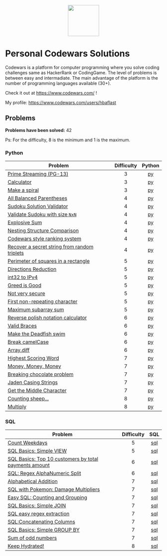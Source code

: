 <p align="center">
    <a href="https://www.codewars.com/">
        <img height=100 src="https://www.qualified.io/shared/images/codewars-black-large-24a9d355.png">
    </a>
</p>

# Personal Codewars Solutions

Codewars is a platform for computer programming where you solve coding challenges same as HackerRank or CodingGame.
The level of problems is between easy and intermadiate.
The main advantage of the platform is the number of programming languages available (30+).

Check it out at https://www.codewars.com/ !

My profile: https://www.codewars.com/users/hbaflast

## Problems
**Problems have been solved:** 42

Ps: For the difficulty, 8 is the minimum and 1 is the maximum.

### Python

| Problem | Difficulty | Python |
|---------|:----------:|:------:|
| [Prime Streaming (PG-13)](https://www.codewars.com/kata/5519a584a73e70fa570005f5) | 3 | [py](Prime%20Streaming%20(PG-13)/solution.py) |
| [Calculator](https://www.codewars.com/kata/5235c913397cbf2508000048) | 3 | [py](Calculator/solution.py) |
| [Make a spiral](https://www.codewars.com/kata/534e01fbbb17187c7e0000c6) | 3 | [py](Make%20a%20spiral/solution.py) |
| [All Balanced Parentheses](https://www.codewars.com/kata/5426d7a2c2c7784365000783) | 4 | [py](All%20Balanced%20Parentheses/solution.py) |
| [Sudoku Solution Validator](https://www.codewars.com/kata/529bf0e9bdf7657179000008) | 4 | [py](Sudoku%20Solution%20Validator/solution.py) |
| [Validate Sudoku with size `NxN`](https://www.codewars.com/kata/540afbe2dc9f615d5e000425) | 4 | [py](Validate%20Sudoku%20with%20size%20`NxN`/solution.py) |
| [Explosive Sum](https://www.codewars.com/kata/52ec24228a515e620b0005ef) | 4 | [py](Explosive%20Sum/solution.py) |
| [Nesting Structure Comparison](https://www.codewars.com/kata/520446778469526ec0000001) | 4 | [py](Nesting%20Structure%20Comparison/solution.py) |
| [Codewars style ranking system](https://www.codewars.com/kata/51fda2d95d6efda45e00004e) | 4 | [py](Codewars%20style%20ranking%20system/solution.py) |
| [Recover a secret string from random triplets](https://www.codewars.com/kata/53f40dff5f9d31b813000774) | 4 | [py](Recover%20a%20secret%20string%20from%20random%20triplets/solution.py) |
| [Perimeter of squares in a rectangle](https://www.codewars.com/kata/559a28007caad2ac4e000083) | 5 | [py](Perimeter%20of%20squares%20in%20a%20rectangle/solution.py) |
| [Directions Reduction](https://www.codewars.com/kata/550f22f4d758534c1100025a) | 5 | [py](Directions%20Reduction/solution.py) |
| [int32 to IPv4](https://www.codewars.com/kata/52e88b39ffb6ac53a400022e) | 5 | [py](int32%20to%20IPv4/solution.py) |
| [Greed is Good](https://www.codewars.com/kata/5270d0d18625160ada0000e4) | 5 | [py](Greed%20is%20Good/solution.py) |
| [Not very secure](https://www.codewars.com/kata/526dbd6c8c0eb53254000110) | 5 | [py](Not%20very%20secure/solution.py) |
| [First non-repeating character](https://www.codewars.com/kata/52bc74d4ac05d0945d00054e) | 5 | [py](First%20non-repeating%20character/solution.py) |
| [Maximum subarray sum](https://www.codewars.com/kata/54521e9ec8e60bc4de000d6c) | 5 | [py](Maximum%20subarray%20sum/solution.py) |
| [Reverse polish notation calculator](https://www.codewars.com/kata/52f78966747862fc9a0009ae) | 6 | [py](Reverse%20polish%20notation%20calculator/solution.py) |
| [Valid Braces](https://www.codewars.com/kata/5277c8a221e209d3f6000b56) | 6 | [py](Valid%20Braces/solution.py) |
| [Make the Deadfish swim](https://www.codewars.com/kata/51e0007c1f9378fa810002a9) | 6 | [py](Make%20the%20Deadfish%20swim/solution.py) |
| [Break camelCase](https://www.codewars.com/kata/5208f99aee097e6552000148) | 6 | [py](Break%20camelCase/solution.py) |
| [Array.diff](https://www.codewars.com/kata/523f5d21c841566fde000009) | 6 | [py](Array.diff/solution.py) |
| [Highest Scoring Word](https://www.codewars.com/kata/57eb8fcdf670e99d9b000272) | 7 | [py](Highest%20Scoring%20Word/solution.py) |
| [Money, Money, Money](https://www.codewars.com/kata/563f037412e5ada593000114) | 7 | [py](Money,%20Money,%20Money/solution.py) |
| [Breaking chocolate problem](https://www.codewars.com/kata/534ea96ebb17181947000ada) | 7 | [py](Breaking%20chocolate%20problem/solution.py) |
| [Jaden Casing Strings](https://www.codewars.com/kata/5390bac347d09b7da40006f6) | 7 | [py](Jaden%20Casing%20Strings/solution.py) |
| [Get the Middle Character](https://www.codewars.com/kata/56747fd5cb988479af000028) | 7 | [py](Get%20the%20MiddleCharacter/solution.py) |
| [Counting sheep...](https://www.codewars.com/kata/54edbc7200b811e956000556) | 8 | [py](Counting%20sheep/solution.py) |
| [Multiply](https://www.codewars.com/kata/50654ddff44f800200000004) | 8 | [py](Multiply/solution.py) |

### SQL 

| Problem | Difficulty | SQL |
|---------|:----------:|:------:|
| [Count Weekdays](https://www.codewars.com/kata/58241d05e7a162c5b100010f) | 5 | [sql](Count%20Weekdays/solution.sql) |
| [SQL Basics: Simple VIEW](https://www.codewars.com/kata/5811527d9d278b242f000006) | 5 | [sql](SQL%20Basics%20Simple%20VIEW/solution.sql) |
| [SQL Basics: Top 10 customers by total payments amount](https://www.codewars.com/kata/580d08b5c049aef8f900007c) | 6 | [sql](SQL%20Basics%20Top%2010%20customers%20by%20total%20payments%20amount/solution.sql) |
| [SQL: Regex AlphaNumeric Split](https://www.codewars.com/kata/594257d4db68b6e99200002c) | 6 | [sql](SQL%20Regex%20AlphaNumeric%20Split/solution.sql) |
| [Alphabetical Addition](https://www.codewars.com/kata/5d50e3914861a500121e1958) | 7 | [sql](Alphabetical%20Addition/solution.sql) |
| [SQL with Pokemon: Damage Multipliers](https://www.codewars.com/kata/5ab828bcedbcfc65ea000099) | 7 | [sql](SQL%20with%20Pokemon%20Damage%20Multipliers/solution.sql) |
| [Easy SQL: Counting and Grouping](https://www.codewars.com/kata/594633020a561e329a0000a2) | 7 | [sql](Easy%20SQL%20Counting%20and%20Grouping/solution.sql) |
| [SQL Basics: Simple JOIN](https://www.codewars.com/kata/5802e32dd8c944e562000020) | 7 | [sql](SQL%20Basics%20Simple%20JOIN/solution.sql) |
| [SQL easy regex extraction](https://www.codewars.com/kata/5c0ae69d5f72394e130025f6) | 7 | [sql](SQL%20easy%20regex%20extraction/solution.sql) |
| [SQL:Concatenating Columns](https://www.codewars.com/kata/59440034e94fae05b2000073) | 7 | [sql](SQL%20Concatenating%20Columns/solution.sql) |
| [SQL Basics: Simple GROUP BY](https://www.codewars.com/kata/58111f4ee10b5301a7000175) | 7 | [sql](SQL%20Basics%20Simple%20GROUP%20BY/solution.sql) |
| [Sum of odd numbers](https://www.codewars.com/kata/55fd2d567d94ac3bc9000064) | 7 | [sql](Sum%20of%20odd%20numbers/solution.sql) |
| [Keep Hydrated!](https://www.codewars.com/kata/582cb0224e56e068d800003c) | 8 | [sql](Keep%20Hydrated!/solution.sql) |

